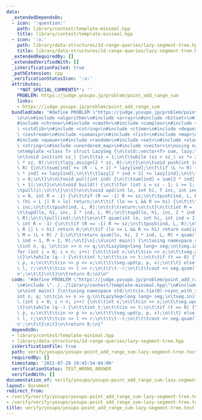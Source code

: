 ```yaml
---
data:
  _extendedDependsOn:
  - icon: ':question:'
    path: library/contest/template-minimal.hpp
    title: library/contest/template-minimal.hpp
  - icon: ':x:'
    path: library/data-structures/1d-range-queries/lazy-segment-tree.hpp
    title: library/data-structures/1d-range-queries/lazy-segment-tree.hpp
  _extendedRequiredBy: []
  _extendedVerifiedWith: []
  _isVerificationFailed: true
  _pathExtension: cpp
  _verificationStatusIcon: ':x:'
  attributes:
    '*NOT_SPECIAL_COMMENTS*': ''
    PROBLEM: https://judge.yosupo.jp/problem/point_add_range_sum
    links:
    - https://judge.yosupo.jp/problem/point_add_range_sum
  bundledCode: "#define PROBLEM \"https://judge.yosupo.jp/problem/point_add_range_sum\"\
    \n\n\n#include <algorithm>\n#include <array>\n#include <bitset>\n#include <cassert>\n\
    #include <chrono>\n#include <cmath>\n#include <complex>\n#include <cstdio>\n#include\
    \ <cstdlib>\n#include <cstring>\n#include <ctime>\n#include <deque>\n#include\
    \ <iostream>\n#include <iomanip>\n#include <list>\n#include <map>\n#include <numeric>\n\
    #include <queue>\n#include <random>\n#include <set>\n#include <stack>\n#include\
    \ <string>\n#include <unordered_map>\n#include <vector>\n\nusing namespace std;\n\
    \ntemplate <class T> struct LazySeg {\n\tstd::vector<T> sum, lazy;\n\tint sz;\n\
    \n\tvoid init(int sz_) {\n\t\tsz = 1;\n\t\twhile (sz < sz_) sz *= 2;\n\t\tsum.assign(2\
    \ * sz, 0);\n\t\tlazy.assign(2 * sz, 0);\n\t}\n\n\tvoid push(int ind, int L, int\
    \ R) {\n\t\tsum[ind] += (R - L + 1) * lazy[ind];\n\t\tif (L != R) {\n\t\t\tlazy[2\
    \ * ind] += lazy[ind];\n\t\t\tlazy[2 * ind + 1] += lazy[ind];\n\t\t}\n\t\tlazy[ind]\
    \ = 0;\n\t}\n\n\tvoid pull(int ind) {\n\t\tsum[ind] = sum[2 * ind] + sum[2 * ind\
    \ + 1];\n\t}\n\n\tvoid build() {\n\t\tfor (int i = sz - 1; i >= 1; i--) {\n\t\t\
    \tpull(i);\n\t\t}\n\t}\n\n\tvoid upd(int lo, int hi, T inc, int ind = 1, int L\
    \ = 0, int R = -1) {\n\t\tif (R == -1) R += sz;\n\t\tpush(ind, L, R);\n\t\tif\
    \ (hi < L || R < lo) return;\n\t\tif (lo <= L && R <= hi) {\n\t\t\tlazy[ind] =\
    \ inc;\n\t\t\tpush(ind, L, R);\n\t\t\treturn;\n\t\t}\n\t\tint M = (L + R) / 2;\n\
    \t\tupd(lo, hi, inc, 2 * ind, L, M);\n\t\tupd(lo, hi, inc, 2 * ind + 1, M + 1,\
    \ R);\n\t\tpull(ind);\n\t}\n\n\tT qsum(int lo, int hi, int ind = 1, int L = 0,\
    \ int R = -1) {\n\t\tif (R == -1) R += sz;\n\t\tpush(ind, L, R);\n\t\tif (lo >\
    \ R || L > hi) return 0;\n\t\tif (lo <= L && R <= hi) return sum[ind];\n\t\tint\
    \ M = (L + R) / 2;\n\t\treturn qsum(lo, hi, 2 * ind, L, M) + qsum(lo, hi, 2 *\
    \ ind + 1, M + 1, R);\n\t}\n};\n\nint main() {\n\tusing namespace std;\n\tcin.tie(0)->sync_with_stdio(0);\n\
    \tint n, q; \n\tcin >> n >> q;\n\tLazySeg<long long> seg;\n\tseg.init(n);\n\t\
    for (int i = 0; i < n; i++) {\n\t\tint x;\n\t\tcin >> x;\n\t\tseg.upd(i, i, x);\n\
    \t}\n\twhile (q--) {\n\t\tint t;\n\t\tcin >> t;\n\t\tif (t == 0) {\n\t\t\tint\
    \ p, x;\n\t\t\tcin >> p >> x;\n\t\t\tseg.upd(p, p, x);\n\t\t} else {\n\t\t\tint\
    \ l, r;\n\t\t\tcin >> l >> r;\n\t\t\t--r;\n\t\t\tcout << seg.qsum(l, r) << '\\\
    n';\n\t\t}\n\t}\n\treturn 0;\n}\n"
  code: "#define PROBLEM \"https://judge.yosupo.jp/problem/point_add_range_sum\"\n\
    \n#include \"../../library/contest/template-minimal.hpp\"\n#include \"../../library/data-structures/1d-range-queries/lazy-segment-tree.hpp\"\
    \n\nint main() {\n\tusing namespace std;\n\tcin.tie(0)->sync_with_stdio(0);\n\t\
    int n, q; \n\tcin >> n >> q;\n\tLazySeg<long long> seg;\n\tseg.init(n);\n\tfor\
    \ (int i = 0; i < n; i++) {\n\t\tint x;\n\t\tcin >> x;\n\t\tseg.upd(i, i, x);\n\
    \t}\n\twhile (q--) {\n\t\tint t;\n\t\tcin >> t;\n\t\tif (t == 0) {\n\t\t\tint\
    \ p, x;\n\t\t\tcin >> p >> x;\n\t\t\tseg.upd(p, p, x);\n\t\t} else {\n\t\t\tint\
    \ l, r;\n\t\t\tcin >> l >> r;\n\t\t\t--r;\n\t\t\tcout << seg.qsum(l, r) << '\\\
    n';\n\t\t}\n\t}\n\treturn 0;\n}"
  dependsOn:
  - library/contest/template-minimal.hpp
  - library/data-structures/1d-range-queries/lazy-segment-tree.hpp
  isVerificationFile: true
  path: verify/yosupo/yosupo-point_add_range_sum-lazy-segment-tree.test.cpp
  requiredBy: []
  timestamp: '2021-07-28 19:45:54-04:00'
  verificationStatus: TEST_WRONG_ANSWER
  verifiedWith: []
documentation_of: verify/yosupo/yosupo-point_add_range_sum-lazy-segment-tree.test.cpp
layout: document
redirect_from:
- /verify/verify/yosupo/yosupo-point_add_range_sum-lazy-segment-tree.test.cpp
- /verify/verify/yosupo/yosupo-point_add_range_sum-lazy-segment-tree.test.cpp.html
title: verify/yosupo/yosupo-point_add_range_sum-lazy-segment-tree.test.cpp
---
```

